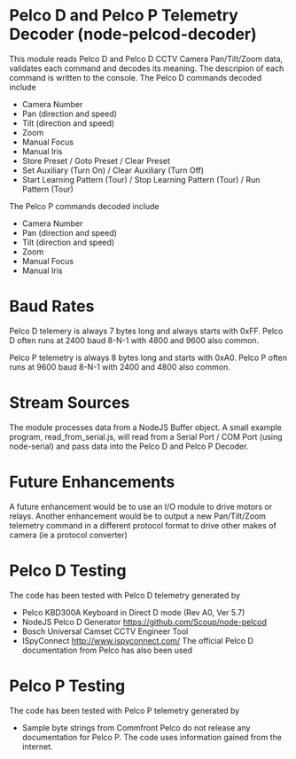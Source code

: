# Pelco D and Pelco P Telemetry Decoder (node-pelcod-decoder)

This module reads Pelco D and Pelco D CCTV Camera Pan/Tilt/Zoom data, validates each command and decodes its meaning.
The descripion of each command is written to the console. The Pelco D commands decoded include  
  * Camera Number
  * Pan  (direction and speed)
  * Tilt (direction and speed)
  * Zoom
  * Manual Focus
  * Manual Iris
  * Store Preset / Goto Preset / Clear Preset
  * Set Auxiliary (Turn On) / Clear Auxiliary (Turn Off)
  * Start Learning Pattern (Tour) / Stop Learning Pattern (Tour) / Run Pattern (Tour)

The Pelco P commands decoded include
  * Camera Number
  * Pan  (direction and speed)
  * Tilt (direction and speed)
  * Zoom
  * Manual Focus
  * Manual Iris

# Baud Rates
Pelco D telemery is always 7 bytes long and always starts with 0xFF. Pelco D often runs at 2400 baud 8-N-1 with 4800 and 9600 also common.

Pelco P telemetry is always 8 bytes long and starts with 0xA0. Pelco P often runs at 9600 baud 8-N-1 with 2400 and 4800 also common.

# Stream Sources
The module processes data from a NodeJS Buffer object. A small example program, read_from_serial.js, will read from a Serial Port / COM Port (using node-serial) and pass data into the Pelco D and Pelco P Decoder.

# Future Enhancements
A future enhancement would be to use an I/O module to drive motors or relays.
Another enhancement would be to output a new Pan/Tilt/Zoom telemetry command in a different protocol format to drive other makes of camera (ie a protocol converter)

# Pelco D Testing
The code has been tested with Pelco D telemetry generated by
 * Pelco KBD300A Keyboard in Direct D mode (Rev A0, Ver 5.7)
 * NodeJS Pelco D Generator https://github.com/Scoup/node-pelcod
 * Bosch Universal Camset CCTV Engineer Tool
 * ISpyConnect http://www.ispyconnect.com/
The official Pelco D documentation from Pelco has also been used

# Pelco P Testing
The code has been tested with Pelco P telemetry generated by
 * Sample byte strings from Commfront
Pelco do not release any documentation for Pelco P. The code uses information gained from the internet.

